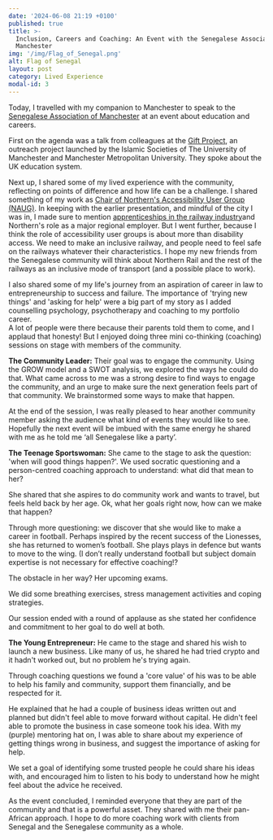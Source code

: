 ```yaml
---
date: '2024-06-08 21:19 +0100'
published: true
title: >-
  Inclusion, Careers and Coaching: An Event with the Senegalese Association of
  Manchester
img: '/img/Flag_of_Senegal.png'
alt: Flag of Senegal
layout: post
category: Lived Experience
modal-id: 3
---
```

Today, I travelled with my companion to Manchester to speak to the [Senegalese Association of Manchester](https://manchestercommunitycentral.org/contacts/view/269614 "Contact Information") at an event about education and careers. 

First on the agenda was a talk from colleagues at the [Gift Project](https://www.facebook.com/groups/giftproject/ "Gift Project on Facebook"), an outreach project launched by the Islamic Societies of The University of Manchester and Manchester Metropolitan University. They spoke about the UK education system.  

Next up, I shared some of my lived experience with the community, reflecting on points of difference and how life can be a challenge. I shared something of my work as [Chair of Northern's Accessibility User Group (NAUG)](https://www.northernrailway.co.uk/news/northern-appoints-new-chair-train-operators-independent-accessibility-user-group#:~:text=Northern%20has%20appointed%20an%20accessibility,(NAUG)%20since%20its%20inception. "Press Release about NAUG"). In keeping with the earlier presentation, and mindful of the city I was in, I made sure to mention [apprenticeships in the railway industry](https://www.northernrailway.co.uk/careers/early-careers/apprenticeships "Apprenticeships at Northern")and Northern's role as a major regional employer. But I went further, because I think the role of accessibility user groups is about more than disability access. We need to make an inclusive railway, and people need to feel safe on the railways whatever their characteristics. I hope my new friends from the Senegalese community will think about Northern Rail and the rest of the railways as an inclusive mode of transport (and a possible place to work).  

I also shared some of my life's journey from an aspiration of career in law to entrepreneurship to success and failure. The importance of 'trying new things' and 'asking for help' were a big part of my story as I added counselling psychology, psychotherapy and coaching to my portfolio career.  
A lot of people were there because their parents told them to come, and I applaud that honesty! But I enjoyed doing three mini co-thinking (coaching) sessions on stage with members of the community.

**The Community Leader:** Their goal was to engage the community. Using the GROW model and a SWOT analysis, we explored the ways he could do that. What came across to me was a strong desire to find ways to engage the community, and an urge to make sure the next generation feels part of that community. We brainstormed some ways to make that happen.

At the end of the session, I was really pleased to hear another community member asking the audience what kind of events they would like to see. Hopefully the next event will be imbued with the same energy he shared with me as he told me ‘all Senegalese like a party’.

**The Teenage Sportswoman:** She came to the stage to ask the question: 'when will good things happen?'. We used socratic questioning and a person-centred coaching approach to understand: what did that mean to her?

She shared that she aspires to do community work and wants to travel, but feels held back by her age. Ok, what her goals right now, how can we make that happen?

Through more questioning: we discover that she would like to make a career in football. Perhaps inspired by the recent success of the Lionesses, she has returned to women’s football. She plays plays in defence but wants to move to the wing. (I don’t really understand football but subject domain expertise is not necessary for effective coaching!?

The obstacle in her way? Her upcoming exams.

We did some breathing exercises, stress management activities and coping strategies.  

Our session ended with a round of applause as she stated her confidence and commitment to her goal to do well at both.

**The Young Entrepreneur:** He came to the stage and shared his wish to launch a new business. Like many of us, he shared he had tried crypto and it hadn't worked out, but no problem he's trying again.

Through coaching questions we found a 'core value' of his was to be able to help his family and community, support them financially, and be respected for it.  

He explained that he had a couple of business ideas written out and planned but didn't feel able to move forward without capital. He didn't feel able to promote the business in case someone took his idea. With my (purple) mentoring hat on, I was able to share about my experience of getting things wrong in business, and suggest the importance of asking for help.

We set a goal of identifying some trusted people he could share his ideas with, and encouraged him to listen to his body to understand how he might feel about the advice he received.

As the event concluded, I reminded everyone that they are part of the community and that is a powerful asset. They shared with me their pan-African approach. I hope to do more coaching work with clients from Senegal and the Senegalese community as a whole.
##
